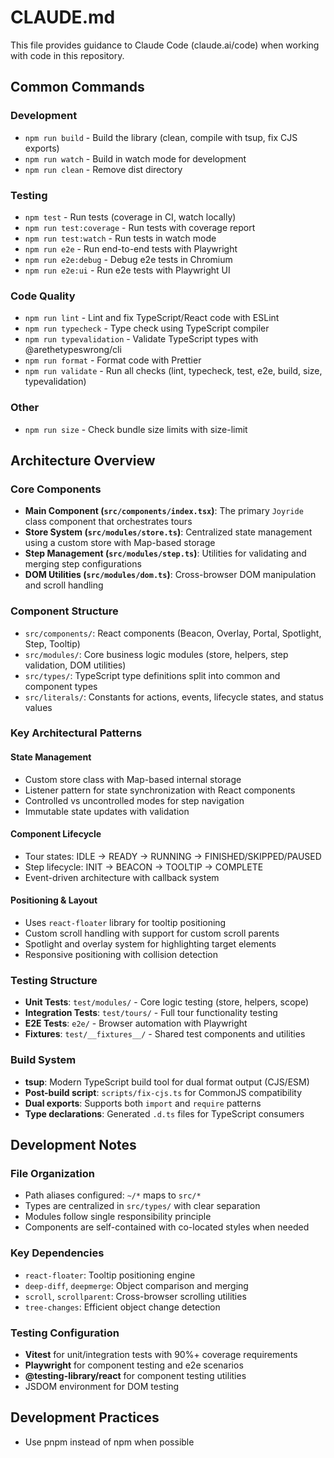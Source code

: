 # CLAUDE.md

This file provides guidance to Claude Code (claude.ai/code) when working with code in this repository.

## Common Commands

### Development
- `npm run build` - Build the library (clean, compile with tsup, fix CJS exports)
- `npm run watch` - Build in watch mode for development
- `npm run clean` - Remove dist directory

### Testing
- `npm test` - Run tests (coverage in CI, watch locally)
- `npm run test:coverage` - Run tests with coverage report
- `npm run test:watch` - Run tests in watch mode
- `npm run e2e` - Run end-to-end tests with Playwright
- `npm run e2e:debug` - Debug e2e tests in Chromium
- `npm run e2e:ui` - Run e2e tests with Playwright UI

### Code Quality
- `npm run lint` - Lint and fix TypeScript/React code with ESLint
- `npm run typecheck` - Type check using TypeScript compiler
- `npm run typevalidation` - Validate TypeScript types with @arethetypeswrong/cli
- `npm run format` - Format code with Prettier
- `npm run validate` - Run all checks (lint, typecheck, test, e2e, build, size, typevalidation)

### Other
- `npm run size` - Check bundle size limits with size-limit

## Architecture Overview

### Core Components
- **Main Component (`src/components/index.tsx`)**: The primary `Joyride` class component that orchestrates tours
- **Store System (`src/modules/store.ts`)**: Centralized state management using a custom store with Map-based storage
- **Step Management (`src/modules/step.ts`)**: Utilities for validating and merging step configurations
- **DOM Utilities (`src/modules/dom.ts`)**: Cross-browser DOM manipulation and scroll handling

### Component Structure
- `src/components/`: React components (Beacon, Overlay, Portal, Spotlight, Step, Tooltip)
- `src/modules/`: Core business logic modules (store, helpers, step validation, DOM utilities)
- `src/types/`: TypeScript type definitions split into common and component types
- `src/literals/`: Constants for actions, events, lifecycle states, and status values

### Key Architectural Patterns

#### State Management
- Custom store class with Map-based internal storage
- Listener pattern for state synchronization with React components
- Controlled vs uncontrolled modes for step navigation
- Immutable state updates with validation

#### Component Lifecycle
- Tour states: IDLE → READY → RUNNING → FINISHED/SKIPPED/PAUSED
- Step lifecycle: INIT → BEACON → TOOLTIP → COMPLETE
- Event-driven architecture with callback system

#### Positioning & Layout
- Uses `react-floater` library for tooltip positioning
- Custom scroll handling with support for custom scroll parents
- Spotlight and overlay system for highlighting target elements
- Responsive positioning with collision detection

### Testing Structure
- **Unit Tests**: `test/modules/` - Core logic testing (store, helpers, scope)
- **Integration Tests**: `test/tours/` - Full tour functionality testing
- **E2E Tests**: `e2e/` - Browser automation with Playwright
- **Fixtures**: `test/__fixtures__/` - Shared test components and utilities

### Build System
- **tsup**: Modern TypeScript build tool for dual format output (CJS/ESM)
- **Post-build script**: `scripts/fix-cjs.ts` for CommonJS compatibility
- **Dual exports**: Supports both `import` and `require` patterns
- **Type declarations**: Generated `.d.ts` files for TypeScript consumers

## Development Notes

### File Organization
- Path aliases configured: `~/*` maps to `src/*`
- Types are centralized in `src/types/` with clear separation
- Modules follow single responsibility principle
- Components are self-contained with co-located styles when needed

### Key Dependencies
- `react-floater`: Tooltip positioning engine
- `deep-diff`, `deepmerge`: Object comparison and merging
- `scroll`, `scrollparent`: Cross-browser scrolling utilities
- `tree-changes`: Efficient object change detection

### Testing Configuration
- **Vitest** for unit/integration tests with 90%+ coverage requirements
- **Playwright** for component testing and e2e scenarios
- **@testing-library/react** for component testing utilities
- JSDOM environment for DOM testing

## Development Practices
- Use pnpm instead of npm when possible